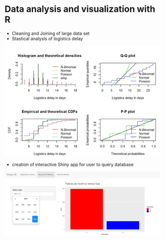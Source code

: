 # Data analysis and visualization with R
* Cleaning and Joining of large data set 
* Stastical analysis of logistics delay 

[<img src="r_stat.jpg">](https://github.com/martinmeyer489/Minibus_meyer)


* creation of interactive Shiny app for user to query database

[<img src="r_shiny.jpg">](https://github.com/martinmeyer489/Minibus_meyer)

